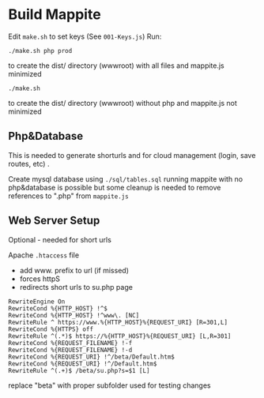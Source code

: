 # Build Mappite 
Edit `make.sh` to set keys (See `001-Keys.js`)
Run:

    ./make.sh php prod 

to create the dist/ directory (wwwroot) with all files and mappite.js minimized

    ./make.sh

to create the dist/ directory (wwwroot) without php and mappite.js not minimized

## Php&Database

This is needed to generate shorturls and for cloud management (login, save routes, etc) .

Create mysql database using `./sql/tables.sql`
running mappite with no php&database is possible but some cleanup is needed
to remove references to ".php" from `mappite.js`

## Web Server Setup
 Optional - needed for short urls 
 
 Apache `.htaccess` file
   - add www. prefix to url (if missed)
   - forces httpS
   - redirects short urls to su.php page

    RewriteEngine On
    RewriteCond %{HTTP_HOST} !^$
    RewriteCond %{HTTP_HOST} !^www\. [NC]
    RewriteRule ^ https://www.%{HTTP_HOST}%{REQUEST_URI} [R=301,L]
    RewriteCond %{HTTPS} off 
    RewriteRule ^(.*)$ https://%{HTTP_HOST}%{REQUEST_URI} [L,R=301]
    RewriteCond %{REQUEST_FILENAME} !-f
    RewriteCond %{REQUEST_FILENAME} !-d
    RewriteCond %{REQUEST_URI} !^/beta/Default.htm$
    RewriteCond %{REQUEST_URI} !^/Default.htm$
    RewriteRule ^(.+)$ /beta/su.php?s=$1 [L]

replace "beta" with proper subfolder used for testing changes
